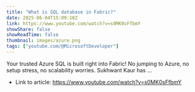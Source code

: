```yaml
---
title: "What is SQL database in Fabric?"
date: 2025-06-04T15:09:18Z
link: https://www.youtube.com/watch?v=s0MK0sFfbmY
showShare: false
showReadTime: false
thumbnail: images/azure.png
tags: ["youtube.com/@MicrosoftDeveloper"]
---
```

Your trusted Azure SQL is built right into Fabric! No jumping to Azure, no setup stress, no scalability worries. Sukhwant Kaur has ...

- Link to article: https://www.youtube.com/watch?v=s0MK0sFfbmY